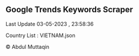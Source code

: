 

## Google Trends Keywords Scraper 
 
Last Update 03-05-2023 , 23:58:36

Country List :
VIETNAM.json



© Abdul Muttaqin 
